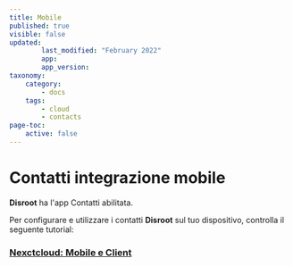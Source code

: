 ```yaml
---
title: Mobile
published: true
visible: false
updated:
        last_modified: "February 2022"
        app:
        app_version:
taxonomy:
    category:
        - docs
    tags:
        - cloud
        - contacts
page-toc:
    active: false
---
```

# Contatti integrazione mobile

**Disroot** ha l'app Contatti abilitata.

Per configurare e utilizzare i contatti **Disroot** sul tuo dispositivo, controlla il seguente tutorial: 

### [Nexctcloud: Mobile e Client](tutorials/cloud/clients/mobile)
